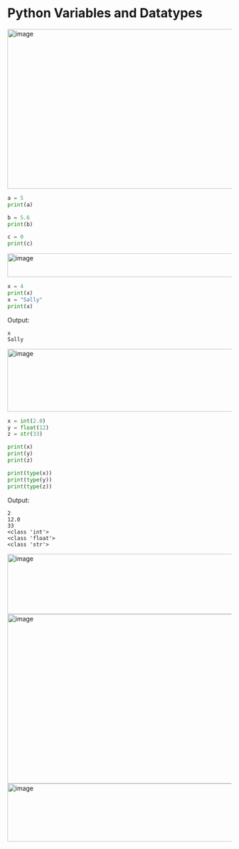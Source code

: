 # Python Variables and Datatypes

<img width="1503" height="358" alt="image" src="https://github.com/user-attachments/assets/9330bee5-0e2c-4798-a738-9bcd655d7577" />

```python
a = 5
print(a)

b = 5.6
print(b)

c = 0
print(c)
```

<img width="1298" height="53" alt="image" src="https://github.com/user-attachments/assets/25562fea-be7d-4afe-a1ff-c05ac9c1d978" />

```python
x = 4
print(x)
x = "Sally"
print(x)
```

Output:

```
x
Sally
```

<img width="1297" height="141" alt="image" src="https://github.com/user-attachments/assets/6bf24851-e0ab-49df-a202-09abb32d8ab5" />

```python
x = int(2.0)
y = float(12)
z = str(33)

print(x)
print(y)
print(z)

print(type(x))
print(type(y))
print(type(z))
```

Output:

```
2
12.0
33
<class 'int'>
<class 'float'>
<class 'str'>
```

<img width="1294" height="135" alt="image" src="https://github.com/user-attachments/assets/459cf9d9-2643-4da3-8023-3ab447037b2d" />

<img width="1906" height="380" alt="image" src="https://github.com/user-attachments/assets/9b57bd80-1e7a-4a55-842a-405bc7714361" />

<img width="1289" height="130" alt="image" src="https://github.com/user-attachments/assets/b58e3949-57cb-469c-a950-6d946c91020d" />
